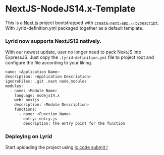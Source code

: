 # NextJS-NodeJS14.x-Template

This is a [Next.js](https://nextjs.org/) project bootstrapped with [`create-next-app --typescript`](https://github.com/vercel/next.js/tree/canary/packages/create-next-app). With .lyrid-definition.yml packaged together as a default template.

### Lyrid now supports NextJS12 natively.
With our newest update, user no longer need to pack NextJS into ExpressJS. Just copy the `.lyrid-definition.yml` file to
project root and configure the file according to your liking.
```bash
name: <Application Name>
description: <Application Description>
ignoreFiles: .git .next node_modules
modules:
  - name: <Module Name>
    language: nodejs14.x
    web: nextjs
    description: <Module Description>
    functions:
      - name: <Function Name>
        entry: entry.js
        description: the entry point for the function
```

### Deploying on Lyrid
Start uploading the project using [lc code submit !](https://docs.lyrid.io/installation)